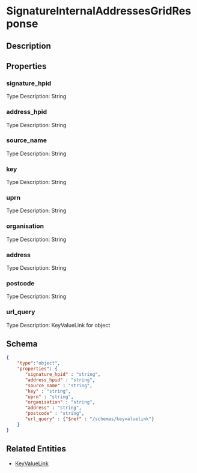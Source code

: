 # SignatureInternalAddressesGridResponse
## Description

## Properties
### signature_hpid


Type Description: String
### address_hpid


Type Description: String
### source_name


Type Description: String
### key


Type Description: String
### uprn


Type Description: String
### organisation


Type Description: String
### address


Type Description: String
### postcode


Type Description: String
### url_query


Type Description: KeyValueLink for object

## Schema
```json
{
    "type":"object",
    "properties": {
       "signature_hpid" : "string",
       "address_hpid" : "string",
       "source_name" : "string",
       "key" : "string",
       "uprn" : "string",
       "organisation" : "string",
       "address" : "string",
       "postcode" : "string",
       "url_query" : {"$ref" : "/schemas/keyvaluelink"}
    }
}
```

## Related Entities
- [KeyValueLink](KeyValueLink.md)

